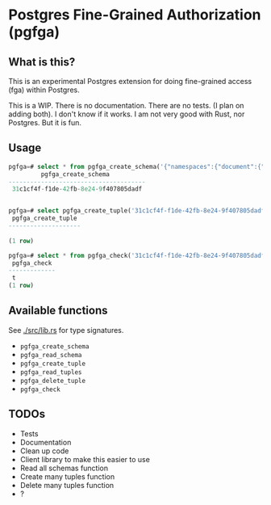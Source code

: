 # Postgres Fine-Grained Authorization (pgfga)

## What is this?

This is an experimental Postgres extension for doing fine-grained access (fga)
within Postgres.

This is a WIP. There is no documentation. There are no tests. (I plan on adding
both). I don't know if it works. I am not very good with Rust, nor Postgres. But
it is fun.

## Usage

```sql
pgfga=# select * from pgfga_create_schema('{"namespaces":{"document":{"relations":{"viewer":[{"namespace":"user"}]},"permissions":{"can_view":{"union":[{"computedUserset":"viewer"},{"tupleToUserset":["parent","can_view"]}]}}},"user":{"relations":{},"permissions":{}}}}');
         pgfga_create_schema          
--------------------------------------
 31c1cf4f-f1de-42fb-8e24-9f407805dadf


pgfga=# select pgfga_create_tuple('31c1cf4f-f1de-42fb-8e24-9f407805dadf', 'document', '1', 'viewer', 'user', 'anya', '');
 pgfga_create_tuple 
--------------------
 
(1 row)

pgfga=# select * from pgfga_check('31c1cf4f-f1de-42fb-8e24-9f407805dadf', 'document', '1', 'viewer', 'user', 'anya', '');
 pgfga_check 
-------------
 t
(1 row)
```

## Available functions

See [./src/lib.rs](./src/lib.rs) for type signatures.

- `pgfga_create_schema`
- `pgfga_read_schema`
- `pgfga_create_tuple`
- `pgfga_read_tuples`
- `pgfga_delete_tuple`
- `pgfga_check`

## TODOs

- Tests
- Documentation
- Clean up code
- Client library to make this easier to use
- Read all schemas function
- Create many tuples function
- Delete many tuples function
- ?
